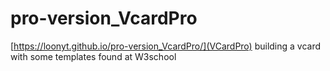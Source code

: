 # pro-version_VcardPro 
[https://loonyt.github.io/pro-version_VcardPro/](VCardPro)
building a vcard with some templates found at W3school
